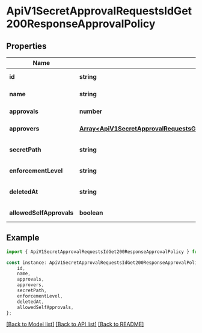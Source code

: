 # ApiV1SecretApprovalRequestsIdGet200ResponseApprovalPolicy


## Properties

Name | Type | Description | Notes
------------ | ------------- | ------------- | -------------
**id** | **string** |  | [default to undefined]
**name** | **string** |  | [default to undefined]
**approvals** | **number** |  | [default to undefined]
**approvers** | [**Array&lt;ApiV1SecretApprovalRequestsGet200ResponseApprovalsInnerCommitterUser&gt;**](ApiV1SecretApprovalRequestsGet200ResponseApprovalsInnerCommitterUser.md) |  | [default to undefined]
**secretPath** | **string** |  | [optional] [default to undefined]
**enforcementLevel** | **string** |  | [default to undefined]
**deletedAt** | **string** |  | [optional] [default to undefined]
**allowedSelfApprovals** | **boolean** |  | [default to undefined]

## Example

```typescript
import { ApiV1SecretApprovalRequestsIdGet200ResponseApprovalPolicy } from './api';

const instance: ApiV1SecretApprovalRequestsIdGet200ResponseApprovalPolicy = {
    id,
    name,
    approvals,
    approvers,
    secretPath,
    enforcementLevel,
    deletedAt,
    allowedSelfApprovals,
};
```

[[Back to Model list]](../README.md#documentation-for-models) [[Back to API list]](../README.md#documentation-for-api-endpoints) [[Back to README]](../README.md)
